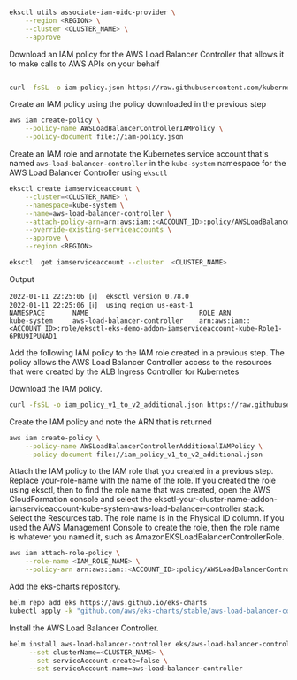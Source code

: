 


```bash

eksctl utils associate-iam-oidc-provider \
    --region <REGION> \
    --cluster <CLUSTER_NAME> \
    --approve

```

Download an IAM policy for the AWS Load Balancer Controller that allows it to make calls to AWS APIs on your behalf
```bash

curl -fsSL -o iam-policy.json https://raw.githubusercontent.com/kubernetes-sigs/aws-load-balancer-controller/v2.3.1/docs/install/iam_policy.json
```

Create an IAM policy using the policy downloaded in the previous step
```bash
aws iam create-policy \
    --policy-name AWSLoadBalancerControllerIAMPolicy \
    --policy-document file://iam-policy.json
```

Create an IAM role and annotate the Kubernetes service account that's named ```aws-load-balancer-controller``` in the ```kube-system``` namespace for the AWS Load Balancer Controller using ```eksctl ```

```bash
eksctl create iamserviceaccount \
    --cluster=<CLUSTER_NAME> \
    --namespace=kube-system \
    --name=aws-load-balancer-controller \
    --attach-policy-arn=arn:aws:iam::<ACCOUNT_ID>:policy/AWSLoadBalancerControllerIAMPolicy \
    --override-existing-serviceaccounts \
    --approve \
    --region <REGION>
```

```bash
eksctl  get iamserviceaccount --cluster  <CLUSTER_NAME>
```
Output
```
2022-01-11 22:25:06 [ℹ]  eksctl version 0.78.0
2022-01-11 22:25:06 [ℹ]  using region us-east-1
NAMESPACE       NAME                            ROLE ARN
kube-system     aws-load-balancer-controller    arn:aws:iam::<ACCOUNT_ID>:role/eksctl-eks-demo-addon-iamserviceaccount-kube-Role1-6PRU9IPUNAD1
```

Add the following IAM policy to the IAM role created in a previous step. The policy allows the AWS Load Balancer Controller access to the resources that were created by the ALB Ingress Controller for Kubernetes

Download the IAM policy.
```bash
curl -fsSL -o iam_policy_v1_to_v2_additional.json https://raw.githubusercontent.com/kubernetes-sigs/aws-load-balancer-controller/v2.3.1/docs/install/iam_policy_v1_to_v2_additional.json
```

Create the IAM policy and note the ARN that is returned
```bash
aws iam create-policy \
    --policy-name AWSLoadBalancerControllerAdditionalIAMPolicy \
    --policy-document file://iam_policy_v1_to_v2_additional.json
```

Attach the IAM policy to the IAM role that you created in a previous step. Replace your-role-name with the name of the role. If you created the role using eksctl, then to find the role name that was created, open the AWS CloudFormation console and select the eksctl-your-cluster-name-addon-iamserviceaccount-kube-system-aws-load-balancer-controller stack. Select the Resources tab. The role name is in the Physical ID column. If you used the AWS Management Console to create the role, then the role name is whatever you named it, such as AmazonEKSLoadBalancerControllerRole.

```bash
aws iam attach-role-policy \
    --role-name <IAM_ROLE_NAME> \
    --policy-arn arn:aws:iam::<ACCOUNT_ID>:policy/AWSLoadBalancerControllerAdditionalIAMPolicy
```

Add the eks-charts repository.
```bash
helm repo add eks https://aws.github.io/eks-charts
kubectl apply -k "github.com/aws/eks-charts/stable/aws-load-balancer-controller//crds?ref=master"
```

Install the AWS Load Balancer Controller.
```bash
helm install aws-load-balancer-controller eks/aws-load-balancer-controller -n kube-system \
     --set clusterName=<CLUSTER_NAME> \
     --set serviceAccount.create=false \
     --set serviceAccount.name=aws-load-balancer-controller
```     
